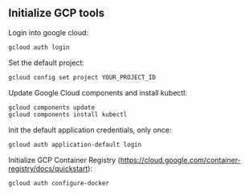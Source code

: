 ## Initialize GCP tools

Login into google cloud:
```bash
gcloud auth login
```

Set the default project:
```bash
gcloud config set project YOUR_PROJECT_ID
```

Update Google Cloud components and install kubectl:
```bash
gcloud components update
gcloud components install kubectl
```

Init the default application credentials, only once:
```bash
gcloud auth application-default login
```

Initialize GCP Container Registry (https://cloud.google.com/container-registry/docs/quickstart):
```bash
gcloud auth configure-docker
```
